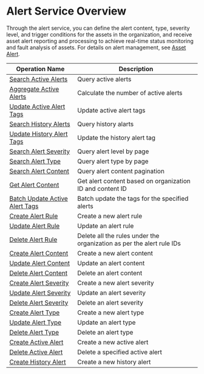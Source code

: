 # Alert Service Overview



Through the alert service, you can define the alert content, type, severity level, and trigger conditions for the assets in the organization, and receive asset alert reporting and processing to achieve real-time status monitoring and fault analysis of assets. For details on alert management, see [Asset Alert](/docs/device-connection/en/latest/howto/alert/alert_overview.html).

| Operation Name     | Description                |
|--------------|---------------------|
| [Search Active Alerts](search_active_alerts) | Query active alerts |
| [Aggregate Active Alerts](aggregate_active_alerts) | Calculate the number of active alerts |
|[Update Active Alert Tags](update_active_alert_tags)|Update active alert tags|
|[Search History Alerts](search_history_alerts)|Query history alarts|
|[Update History Alert Tags](update_history_alert_tags)|Update the history alert tag|
|[Search Alert Severity](search_alert_severity)|Query alert level by page|
|[Search Alert Type](search_alert_type)|Query alert type by page|
|[Search Alert Content](search_alert_content)|Query alert content pagination|
|[Get Alert Content](get_alert_content)|Get alert content based on organization ID and content ID|
|[Batch Update Active Alert Tags](../event/batch_update_active_alert_tags.html)| Batch update the tags for the specified alerts |
|[Create Alert Rule](../event/create_alert_rule.html)   |  Create a new alert rule|
|[Update Alert Rule](../event/update_alert_rule.html)        |   Update an alert rule     |
|[Delete Alert Rule](../event/delete_alert_rule.html)    |  Delete all the rules under the organization as per the alert rule IDs      |
|   [Create Alert Content](../event/create_alert_content.html)     |   Create a new alert content   |
|  [Update Alert Content](../event/update_alert_content.html)      |    Update an alert content         |
|     [Delete Alert Content](../event/delete_alert_content.html)   |    Delete an alert content        |
|    [Create Alert Severity](../event/create_alert_severity.html)    | Create a new alert severity  |
|  [Update Alert Severity](../event/update_alert_severity.html)      |  Update an alert severity       |
|     [Delete Alert Severity](../event/delete_alert_severity.html)   |   Delete an alert severity     |
|  [Create Alert Type](create_alert_type.html)      | Create a new alert type |
|  [Update Alert Type](../event/update_alert_type.html)      |   Update an alert type      |
|  [Delete Alert Type](../event/delete_alert_type.html)      |  Delete an alert type |
|  [Create Active Alert](../event/create_active_alert.html)      | Create a new active alert |
|   [Delete Active Alert](../event/delete_active_alert.html)     |Delete a specified active alert      |
|   [Create History Alert](../event/create_history_alert.html) |  Create a new history alert  |
